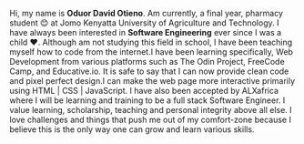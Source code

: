 Hi, my name is **Oduor David Otieno**.
Am currently, a final year, pharmacy student 😊 at Jomo Kenyatta University of Agriculture and Technology.
I have always been interested in **Software Engineering** ever since I was a child ❤️. Although am not studying this field in school, I have been teaching myself
how to code from the internet.I have been learning specifically, Web Development from various platforms such as The Odin Project, FreeCode Camp, and Educative.io.
It is safe to say that I can now provide clean code and pixel perfect design.I can make the web page more interactive primarily using HTML | CSS | JavaScript.
I have also been accepted by ALXafrica where I will be learning and training to be a full stack Software Engineer.
I value learning, scholarship, teaching and personal integrity above all else. I love challenges and things that push me out of my comfort-zone because
I believe this is the only way one can grow and learn various skills.
